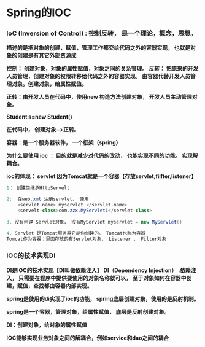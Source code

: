 # **Spring的IOC**

### **IoC (Inversion of Control) : 控制反转， 是一个理论，概念，思想。**

**描述的是把对象的创建，赋值，管理工作都交给代码之外的容器实现， 也就是对象的创建是有其它外部资源成**

**控制： 创建对象，对象的属性赋值，对象之间的关系管理。**
**反转： 把原来的开发人员管理，创建对象的权限转移给代码之外的容器实现。 由容器代替开发人员管理对象。创建对象，给属性赋值。**

**正转：由开发人员在代码中，使用new 构造方法创建对象， 开发人员主动管理对象。**

**Student s=new Student()**

**在代码中， 创建对象-->正转。**

**容器：是一个服务器软件， 一个框架（spring）**

**为什么要使用 ioc ： 目的就是减少对代码的改动， 也能实现不同的功能。 实现解耦合。** 

**ioc的体现：  servlet   因为Tomcat就是一个容器【存放servlet,filfter,listener】**



```java
1： 创建类继承HttpServelt 

2:  在web.xml 注册servlet， 使用
    <servlet-name> myservlet </servlet-name>
	<servelt-class>com.zzx.MyServlet1</servlet-class>
        
3. 没有创建 Servlet对象， 没有MyServlet myservlet = new MyServlet()

4. Servlet 是Tomcat服务器它能你创建的。 Tomcat也称为容器
Tomcat作为容器：里面存放的有Servlet对象， Listener ， Filter对象
```



### **IOC的技术实现DI**

**DI是IOC的技术实现【DI叫做依赖注入】**
**DI（Dependency Injection） :依赖注入， 只需要在程序中提供要使用的对象名称就可以， 至于对象如何在容器中创建，赋值，查找都由容器内部实现。**

**spring是使用的di实现了ioc的功能， spring底层创建对象，使用的是反射机制。**

**spring是一个容器，管理对象，给属性赋值， 底层是反射创建对象。**

**DI：创建对象，给对象的属性赋值**



**IOC能够实现业务对象之间的解耦合，例如service和dao之间的耦合**
